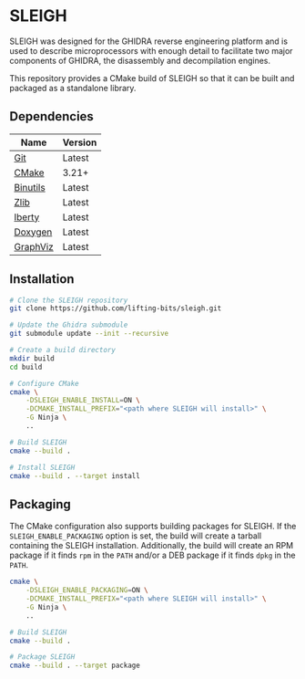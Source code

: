 # SLEIGH

SLEIGH was designed for the GHIDRA reverse engineering platform and is used to describe microprocessors with enough detail to facilitate two major components of GHIDRA, the disassembly and decompilation engines.

This repository provides a CMake build of SLEIGH so that it can be built and packaged as a standalone library.

## Dependencies

| Name | Version |
| ---- | ------- |
| [Git](https://git-scm.com/) | Latest |
| [CMake](https://cmake.org/) | 3.21+ |
| [Binutils](https://www.gnu.org/software/binutils/) | Latest |
| [Zlib](https://zlib.net/) | Latest |
| [Iberty](https://gcc.gnu.org/onlinedocs/libiberty/) | Latest |
| [Doxygen](https://www.doxygen.nl/) | Latest |
| [GraphViz](https://graphviz.org/) | Latest |

## Installation

```sh
# Clone the SLEIGH repository
git clone https://github.com/lifting-bits/sleigh.git

# Update the Ghidra submodule
git submodule update --init --recursive

# Create a build directory
mkdir build
cd build

# Configure CMake
cmake \
    -DSLEIGH_ENABLE_INSTALL=ON \
    -DCMAKE_INSTALL_PREFIX="<path where SLEIGH will install>" \
    -G Ninja \
    ..

# Build SLEIGH
cmake --build .

# Install SLEIGH
cmake --build . --target install
```

## Packaging

The CMake configuration also supports building packages for SLEIGH. If the `SLEIGH_ENABLE_PACKAGING` option is set, the build will create a tarball containing the SLEIGH installation. Additionally, the build will create an RPM package if it finds `rpm` in the `PATH` and/or a DEB package if it finds `dpkg` in the `PATH`.
```sh
cmake \
    -DSLEIGH_ENABLE_PACKAGING=ON \
    -DCMAKE_INSTALL_PREFIX="<path where SLEIGH will install>" \
    -G Ninja \
    ..

# Build SLEIGH
cmake --build .

# Package SLEIGH
cmake --build . --target package
```

